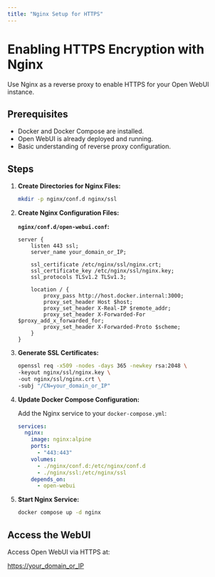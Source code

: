 ```yaml
---
title: "Nginx Setup for HTTPS"
---
```


# Enabling HTTPS Encryption with Nginx

Use Nginx as a reverse proxy to enable HTTPS for your Open WebUI instance.

## Prerequisites

- Docker and Docker Compose are installed.
- Open WebUI is already deployed and running.
- Basic understanding of reverse proxy configuration.

## Steps

1. **Create Directories for Nginx Files:**

   ```bash
   mkdir -p nginx/conf.d nginx/ssl
   ```

2. **Create Nginx Configuration Files:**

   **`nginx/conf.d/open-webui.conf`:**

   ```nginx
   server {
       listen 443 ssl;
       server_name your_domain_or_IP;

       ssl_certificate /etc/nginx/ssl/nginx.crt;
       ssl_certificate_key /etc/nginx/ssl/nginx.key;
       ssl_protocols TLSv1.2 TLSv1.3;

       location / {
           proxy_pass http://host.docker.internal:3000;
           proxy_set_header Host $host;
           proxy_set_header X-Real-IP $remote_addr;
           proxy_set_header X-Forwarded-For $proxy_add_x_forwarded_for;
           proxy_set_header X-Forwarded-Proto $scheme;
       }
   }
   ```

3. **Generate SSL Certificates:**

   ```bash
   openssl req -x509 -nodes -days 365 -newkey rsa:2048 \
   -keyout nginx/ssl/nginx.key \
   -out nginx/ssl/nginx.crt \
   -subj "/CN=your_domain_or_IP"
   ```

4. **Update Docker Compose Configuration:**

   Add the Nginx service to your `docker-compose.yml`:

   ```yaml
   services:
     nginx:
       image: nginx:alpine
       ports:
         - "443:443"
       volumes:
         - ./nginx/conf.d:/etc/nginx/conf.d
         - ./nginx/ssl:/etc/nginx/ssl
       depends_on:
         - open-webui
   ```

5. **Start Nginx Service:**

   ```bash
   docker compose up -d nginx
   ```

## Access the WebUI

Access Open WebUI via HTTPS at:

[https://your_domain_or_IP](https://your_domain_or_IP)
